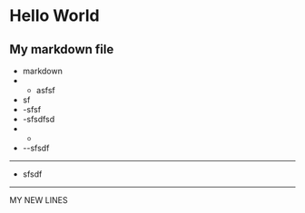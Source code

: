 # Hello World
## My markdown file
- markdown
- - asfsf
- sf
- -sfsf
- -sfsdfsd
- -
- --sfsdf
- - -
- sfsdf
- ---





MY NEW LINES